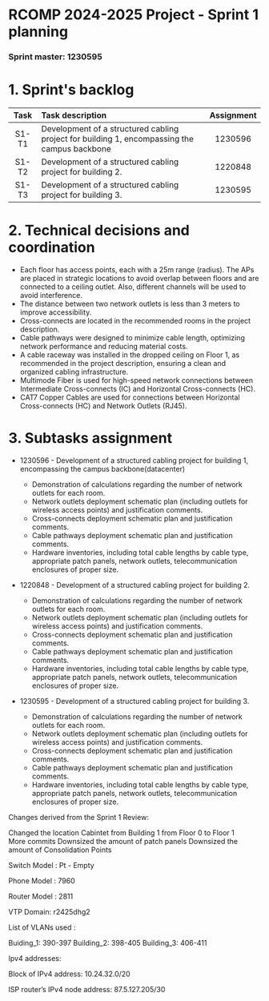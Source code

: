 RCOMP 2024-2025 Project - Sprint 1 planning
===========================================
### Sprint master: 1230595 ###

# 1. Sprint's backlog #

| Task  | Task description                                                                             | Assignment |
|:-----:|:---------------------------------------------------------------------------------------------|:----------:|
| S1-T1 | Development of a structured cabling project for building 1, encompassing the campus backbone |  1230596   |
| S1-T2 | Development of a structured cabling project for building 2.                                  |  1220848   |
| S1-T3 | Development of a structured cabling project for building 3.                                  |  1230595   |

# 2. Technical decisions and coordination #

- Each floor has access points, each with a 25m range (radius). The APs are placed in
  strategic locations to avoid overlap between floors and are connected to a ceiling outlet.
  Also, different channels will be used to avoid interference.
- The distance between two network outlets is less than 3 meters to improve accessibility.
- Cross-connects are located in the recommended rooms in the project description.
- Cable pathways were designed to minimize cable length, optimizing network performance and reducing material costs.
- A cable raceway was installed in the dropped ceiling on Floor 1, as recommended in the project description, ensuring a clean and organized cabling infrastructure.
- Multimode Fiber is used for high-speed network connections between Intermediate Cross-connects (IC) and Horizontal Cross-connects (HC).
- CAT7 Copper Cables are used for connections between Horizontal Cross-connects (HC) and Network Outlets (RJ45).

# 3. Subtasks assignment #

* 1230596 - Development of a structured cabling project for building 1, encompassing the campus backbone(datacenter)
  - Demonstration of calculations regarding the number of network outlets for each room.
  - Network outlets deployment schematic plan (including outlets for wireless access points)
    and justification comments.
  - Cross-connects deployment schematic plan and justification comments.
  - Cable pathways deployment schematic plan and justification comments.
  - Hardware inventories, including total cable lengths by cable type, appropriate patch
    panels, network outlets, telecommunication enclosures of proper size.


* 1220848 - Development of a structured cabling project for building 2.
  - Demonstration of calculations regarding the number of network outlets for each room.
  - Network outlets deployment schematic plan (including outlets for wireless access points)
    and justification comments.
  - Cross-connects deployment schematic plan and justification comments.
  - Cable pathways deployment schematic plan and justification comments.
  - Hardware inventories, including total cable lengths by cable type, appropriate patch
    panels, network outlets, telecommunication enclosures of proper size.


* 1230595 - Development of a structured cabling project for building 3.
  - Demonstration of calculations regarding the number of network outlets for each room.
  - Network outlets deployment schematic plan (including outlets for wireless access points)
    and justification comments.
  - Cross-connects deployment schematic plan and justification comments.
  - Cable pathways deployment schematic plan and justification comments.
  - Hardware inventories, including total cable lengths by cable type, appropriate patch
    panels, network outlets, telecommunication enclosures of proper size.

    






Changes derived from the Sprint 1 Review:

Changed the location Cabintet from Building 1 from Floor 0 to Floor 1  
More commits
Downsized the amount of patch panels
Downsized the amount of Consolidation Points 


Switch Model : Pt - Empty

Phone Model : 7960

Router Model : 2811

VTP Domain: r2425dhg2

List of VLANs used : 

Buiding_1: 390-397
Building_2: 398-405
Building_3: 406-411

Ipv4 addresses: 

Block of IPv4 address: 10.24.32.0/20

ISP router’s IPv4 node address: 87.5.127.205/30








